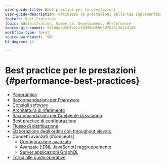 ```yaml
---
user-guide-title: Best practice per le prestazioni
user-guide-description: Ottimizza le prestazioni della tua implementazione Adobe Commerce o di produzione di Magento Open Source utilizzando i nostri consigli.
feature: Best Practices
topic: Administration, Commerce, Development, Performance
source-git-commit: 51a86a24561e2c21b895dd59b3d784313b52d186
workflow-type: tm+mt
source-wordcount: '54'
ht-degree: 1%

---
```



# Best practice per le prestazioni {#performance-best-practices}

- [Panoramica](overview.md)
- [Raccomandazioni per l&#39;hardware](hardware.md)
- [Consigli software](software.md)
- [Architettura di riferimento](reference-architecture.md)
- [Raccomandazioni per l’ambiente di sviluppo](development-environment.md)
- [Best practice di configurazione](configuration.md)
- [Flusso di distribuzione](deployment-flow.md)
- [Elaborazione degli ordini con throughput elevato](high-throughput-order-processing.md)
- Concetti avanzati {#concepts}
   - [Configurazione avanzata](advanced-setup.md)
   - [Avanzate [!DNL JavaScript] raggruppamento](advanced-js-bundling.md)
   - [Server applicazioni GraphQL](application-server.md)
- [Torna alle guide operative](https://experienceleague.adobe.com/docs/commerce-operations/operational-guides/home.html)

